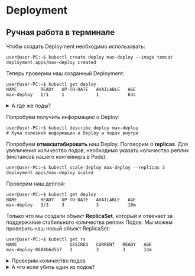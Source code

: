 # Deployment
## Ручная работа в терминале
Чтобы создать Deployment необходимо использовать:
```console
user@user-PC:~$ kubectl create deploy max-deploy --image tomcat
deployment.apps/max-deploy created
```

Теперь проверим наш созданный Deployment:
```console
user@user-PC:~$ kubectl get deploy
NAME         READY   UP-TO-DATE   AVAILABLE   AGE
max-deploy   1/1     1            1           64s
```

<details>
  <summary>А где же поды?</summary>

  Deployment автоматически сам создал необходимое ему количество подов, мы можем это проверить:

  ```console
  user@user-PC:~$ kubectl get pods
  NAME                          READY   STATUS    RESTARTS   AGE
  max-deploy-8684b6d5b7-tt2kb   1/1     Running   0          3m17s
  ```
</details>

Попробуем получить информацию о Deploy:
```console
user@user-PC:~$ kubectl describe deploy max-deploy
# Куча полезной информации о Deploy и подах внутри
```

Попробуем **отмасштабировать** наш Deploy. Поговорим о **replicas**. Для увеличения количество подов, необходимо 
указать количество реплик (инстансов нашего контейнера в Pods):
```console
user@user-PC:~$ kubectl scale deploy max-deploy --replicas 3
deployment.apps/max-deploy scaled
```

Проверим наш деплой:
```console
user@user-PC:~$ kubectl get deploy
NAME         READY   UP-TO-DATE   AVAILABLE   AGE
max-deploy   3/3     3            3           10m
```

Только что мы создали объект **ReplicaSet**, который и отвечает за поддержание стабильного количества реплик Подов.
Мы можем проверить наш новый объект ReplicaSet:
```console
user@user-PC:~$ kubectl get rs
NAME                    DESIRED   CURRENT   READY   AGE
max-deploy-8684b6d5b7   3         3         3       14m
```

<details>
  <summary>Проверим количество подов</summary>

  ```console
  user@user-PC:~$ kubectl get pods
  NAME                          READY   STATUS    RESTARTS   AGE
  max-deploy-8684b6d5b7-grhbn   1/1     Running   0          47s
  max-deploy-8684b6d5b7-k4n2f   1/1     Running   0          47s
  max-deploy-8684b6d5b7-tt2kb   1/1     Running   0          9m10s
  ```
</details>

<details>
  <summary>А что если убить один из подов?</summary>

  Попробуем убить один из подов и посмотреть, что будет. Посмотрим на все наши поды:

  ```console
  user@user-PC:~$ kubectl get pods
  NAME                          READY   STATUS    RESTARTS   AGE
  max-deploy-8684b6d5b7-grhbn   1/1     Running   0          47s
  max-deploy-8684b6d5b7-k4n2f   1/1     Running   0          47s
  max-deploy-8684b6d5b7-tt2kb   1/1     Running   0          9m10s
  ```

  Убьем один из них:
  ```console
  user@user-PC:~$ kubectl delete pods max-deploy-8684b6d5b7-grhbn
  pod "max-deploy-8684b6d5b7-grhbn" deleted
  ```

  Посмотрим, что произошло:
  ```console
  user@user-PC:~$ kubectl get pods
  NAME                          READY   STATUS              RESTARTS   AGE
  max-deploy-8684b6d5b7-k4n2f   1/1     Running             0          11m
  max-deploy-8684b6d5b7-njjhf   0/1     ContainerCreating   0          2s
  max-deploy-8684b6d5b7-tt2kb   1/1     Running             0          20m
  ```

  Как мы видим, тут же стартует еще один. Все для того, чтобы подов всегда было указанное количество.
</details>